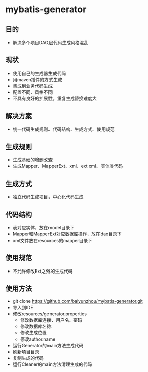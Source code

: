 # mybatis-generator
## 目的
- 解决多个项目DAO层代码生成风格混乱

## 现状
- 使用自己的生成器生成代码
- 用maven插件的方式生成
- 集成到业务代码生成
- 配置不同、风格不同
- 不具有良好的扩展性，重复生成替换难度大

## 解决方案
- 统一代码生成规则、代码结构、生成方式、使用规范

## 生成规则
- 生成基础的增删改查
- 生成Mapper、MapperExt、xml、ext xml、实体类代码

## 生成方式
- 独立代码生成项目，中心化代码生成

## 代码结构
- 表对应实体，放在model目录下
- Mapper和MapperExt对应数据库操作，放在dao目录下
- xml文件放在resources的mapper目录下

## 使用规范
- 不允许修改Ext之外的生成代码

## 使用方法
- git clone https://github.com/baiyunzhou/mybatis-generator.git
- 导入到IDE
- 修改resources/generator.properties
	- 修改数据库连接、用户名、密码
	- 修改数据库名称
	- 修改生成位置
	- 修改author.name
- 运行Generator的main方法生成代码
- 刷新项目目录
- 复制生成的代码
- 运行Cleaner的main方法清理生成的代码
	
